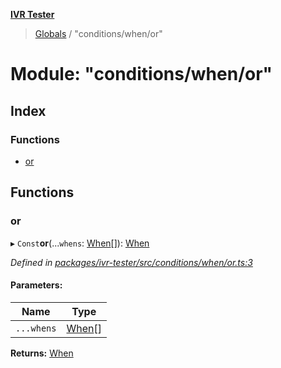 **[IVR Tester](../README.md)**

> [Globals](../README.md) / "conditions/when/or"

# Module: "conditions/when/or"

## Index

### Functions

* [or](_conditions_when_or_.md#or)

## Functions

### or

▸ `Const`**or**(...`whens`: [When](_conditions_when_when_.md#when)[]): [When](_conditions_when_when_.md#when)

*Defined in [packages/ivr-tester/src/conditions/when/or.ts:3](https://github.com/SketchingDev/ivr-tester/blob/f7aae90/packages/ivr-tester/src/conditions/when/or.ts#L3)*

#### Parameters:

Name | Type |
------ | ------ |
`...whens` | [When](_conditions_when_when_.md#when)[] |

**Returns:** [When](_conditions_when_when_.md#when)
